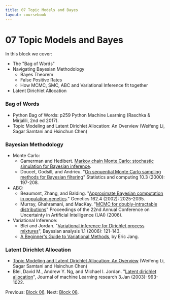 ```yaml
---
title: 07 Topic Models and Bayes
layout: coursebook
---
```

# 07 Topic Models and Bayes

In this block we cover:

* The "Bag of Words"
* Navigating Bayesian Methodology
	* Bayes Theorem
	* False Positive Rates
	* How MCMC, SMC, ABC and Variational Inference fit together
* Latent Dirichlet Allocation


### Bag of Words

* Python Bag of Words: p259 Python Machine Learning (Raschka & Mirjalili, 2nd ed 2017).
* Topic Modeling and Latent Dirichlet Allocation: An Overview (Weifeng Li, Sagar Samtani and Hsinchun Chen)

### Bayesian Methodology

* Monte Carlo:
  * Gamerman and Hedibert. [Markov chain Monte Carlo: stochastic simulation for Bayesian inference](http://www.dme.ufrj.br/mcmc/).
  * Doucet, Godsill, and Andrieu. "[On sequential Monte Carlo sampling methods for Bayesian filtering](https://www.cs.ubc.ca/~arnaud/doucet_godsill_andrieu_sequentialmontecarloforbayesfiltering.pdf)" Statistics and computing 10.3 (2000): 197-208.
* ABC:
  * Beaumont, Zhang, and Balding. "[Approximate Bayesian computation in population genetics](https://www.genetics.org/content/162/4/2025)." Genetics 162.4 (2002): 2025-2035.
  * Murray, Ghahramani, and MacKay. "[MCMC for doubly-intractable distributions](https://homepages.inf.ed.ac.uk/imurray2/pub/06doubly_intractable/doubly_intractable.pdf)" Proceedings of the 22nd Annual Conference on Uncertainty in Artificial Intelligence (UAI) (2006).
* Variational Inference:
	* Blei and Jordan. "[Variational inference for Dirichlet process mixtures](https://projecteuclid.org/download/pdf_1/euclid.ba/1340371077)", Bayesian analysis 1.1 (2006): 121-143.
	* [A Beginner's Guide to Variational Methods](http://blog.evjang.com/2016/08/variational-bayes.html), by Eric Jang.


### Latent Dirichlet Allocation
* [Topic Modeling and Latent Dirichlet Allocation: An Overview](https://ai.arizona.edu/sites/ai/files/MIS611D/lda.pptx) (Weifeng Li, Sagar Samtani and Hsinchun Chen)
* Blei, David M., Andrew Y. Ng, and Michael I. Jordan. "[Latent dirichlet allocation](https://www.jmlr.org/papers/v3/blei03a)", Journal of machine Learning research 3.Jan (2003): 993-1022.

Previous: [Block 06](06.md).
Next: [Block 08](08.md).
